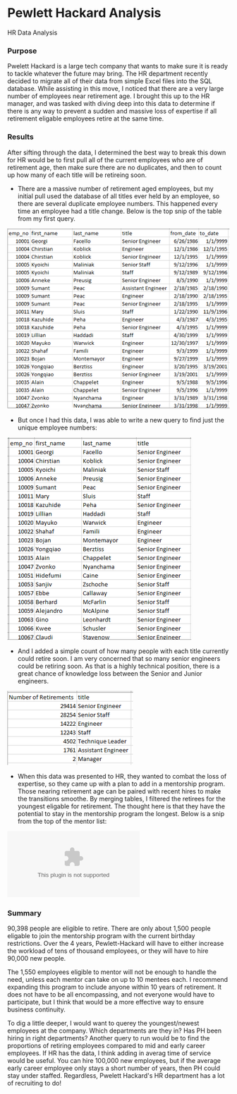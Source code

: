 # Pewlett Hackard Analysis
HR Data Analysis

### Purpose
Pwelett Hackard is a large tech company that wants to make sure it is ready to tackle whatever the future may bring. The HR department recently decided to migrate all of their data from simple Excel files into the SQL database. While assisting in this move, I noticed that there are a very large number of employees near retirement age. I brought this up to the HR manager, and was tasked with diving deep into this data to determine if there is any way to prevent a sudden and massive loss of expertise if all retirement eligable employees retire at the same time. 

### Results
After sifting through the data, I determined the best way to break this down for HR would be to first pull all of the current employees who are of retirement age, then make sure there are no duplicates, and then to count up how many of each title will be retireing soon. 

* There are a massive number of retirement aged employees, but my initial pull used the database of all titles ever held by an employee, so there are several duplicate employee numbers. This happened every time an employee had a title change. Below is the top snip of the table from my first query.

![Retirement by Titles](https://github.com/caseykotowski/Pewlett-Hackard-Analysis/blob/main/retirement-titles.png)

* But once I had this data, I was able to write a new query to find just the unique employee numbers:

![Unique Retirements by Title](https://github.com/caseykotowski/Pewlett-Hackard-Analysis/blob/main/unique-titles.png)

* And I added a simple count of how many people with each title currently could retire soon. I am very concerned that so many senior engineers could be retiring soon. As that is a highly technical position, there is a great chance of knowledge loss between the Senior and Junior engineers. 

![Count of Titles Retiring](https://github.com/caseykotowski/Pewlett-Hackard-Analysis/blob/main/retiring-titles.png)

* When this data was presented to HR, they wanted to combat the loss of expertise, so they came up with a plan to add in a mentorship program. Those nearing retirement age can be paired with recent hires to make the transitions smoothe. By merging tables, I filtered the retirees for the youngest eligable for retirement. The thought here is that they have the potential to stay in the mentorship program the longest. Below is a snip from the top of the mentor list:

![Mentorship Eligibility](https://github.com/caseykotowski/Pewlett-Hackard-Analysis/blob/main/mentorship_eligibility.csv)

### Summary

90,398 people are eligible to retire. There are only about 1,500 people eligable to join the mentorship program with the current birthday restrictions. Over the 4 years, Pewlett-Hackard will have to either increase the workload of tens of thousand employees, or they will have to hire 90,000 new people. 

The 1,550 employees eligible to mentor will not be enough to handle the need, unless each mentor can take on up to 10 mentees each. I recommend expanding this program to include anyone within 10 years of retirement. It does not have to be all encompassing, and not everyone would have to participate, but I think that would be a more effective way to ensure business continuity. 

To dig a little deeper, I would want to querey the youngest/newest employees at the company. Which departments are they in? Has PH been hiring in right departments? Another query to run would be to find the proportions of retiring employees compared to mid and early career employees. If HR has the data, I think adding in averag time of service would be useful. You can hire 100,000 new employees, but if the average early career employee only stays a short number of years, then PH could stay under staffed. Regardless, Pwelett Hackard's HR department has a lot of recruiting to do!
